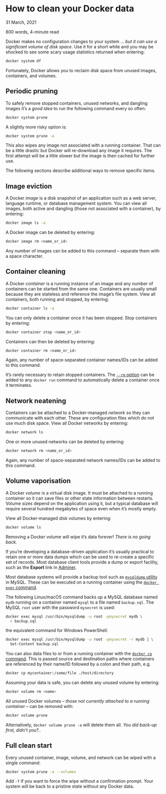 # How to clean your Docker data

31 March, 2021

800 words, 4-minute read

Docker makes no configuration changes to your system … *but it can use a significant volume of disk space*. Use it for a short while and you may be shocked to see some scary usage statistics returned when entering:

```bash
docker system df
```



Fortunately, Docker allows you to reclaim disk space from unused images, containers, and volumes.

## Periodic pruning 

To safely remove stopped containers, unused networks, and dangling images it’s a *good idea* to run the following command every so often:

```bash
docker system prune
```



A slightly more risky option is:

```bash
docker system prune -a
```



This also wipes any image not associated with a running container. That can be a little drastic but Docker will re-download any image it requires. The first attempt will be a little slower but the image is then cached for further use.

The following sections describe additional ways to remove specific items.

## Image eviction 

A Docker *image* is a disk snapshot of an application such as a web server, language runtime, or database management system. You can view all images, both active and dangling (those not associated with a container), by entering:

```bash
docker image ls -a
```



A Docker image can be deleted by entering:

```bash
docker image rm <name_or_id>
```



Any number of images can be added to this command – separate them with a space character.

## Container cleaning 

A Docker *container* is a running instance of an image and any number of containers can be started from the same one. Containers are usually small because they are stateless and reference the image’s file system. View all containers, both running and stopped, by entering:

```bash
docker container ls -a
```



You can only delete a container once it has been stopped. Stop containers by entering:

```bash
docker container stop <name_or_id>
```



Containers can then be deleted by entering:

```bash
docker container rm <name_or_id>
```



Again, any number of space-separated container names/IDs can be added to this command.

It’s rarely necessary to retain stopped containers. The [`--rm` option](https://docs.docker.com/engine/reference/run/#clean-up---rm) can be added to any `docker run` command to automatically delete a container once it terminates.

## Network neatening 

Containers can be attached to a Docker-managed *network* so they can communicate with each other. These are configuration files which do not use much disk space. View all Docker networks by entering:

```bash
docker network ls
```



One or more unused networks can be deleted by entering:

```bash
docker network rm <name_or_id>
```



Again, any number of space-separated network names/IDs can be added to this command.

## Volume vaporisation 

A Docker *volume* is a virtual disk image. It must be attached to a running container so it can save files or other state information between restarts. Volume sizes depend on the application using it, but a typical database will require several hundred megabytes of space even when it’s mostly empty.

View all Docker-managed disk volumes by entering:

```bash
docker volume ls
```



Removing a Docker volume will wipe it’s data forever! *There is no going back.*

If you’re developing a database-driven application it’s usually practical to retain one or more data dumps which can be used to re-create a specific set of records. Most database client tools provide a dump or export facility, such as the **Export** link in [Adminer](https://www.adminer.org/).

Most database systems will provide a backup tool such as [`mysqldump` utility](https://dev.mysql.com/doc/refman/8.0/en/mysqldump.html) in MySQL. These can be executed on a running container using the [`docker exec` command](https://docs.docker.com/engine/reference/commandline/exec/).

The following Linux/macOS command backs up a MySQL database named `mydb` running on a container named `mysql` to a file named `backup.sql`. The MySQL `root` user with the password `mysecret` is used:

```bash
docker exec mysql /usr/bin/mysqldump -u root -pmysecret mydb \
  > backup.sql
```



the equivalent command for Windows PowerShell:

```bash
docker exec mysql /usr/bin/mysqldump -u root -pmysecret -r mydb | \
  Set-Content backup.sql
```



You can also  data files to or from a running container with the [`docker cp` command](https://docs.docker.com/engine/reference/commandline/cp/). This is passed source and destination paths where containers are referenced by their name/ID followed by a colon and their path, e.g.

```bash
docker cp mycontainer:/some/file ./host/directory
```



Assuming your data is safe, you can delete any unused volume by entering:

```bash
docker volume rm <name>
```



All unused Docker volumes – *those not currently attached to a running container* – can be removed with:

```bash
docker volume prune
```



Alternatively, `docker volume prune -a` will delete them all. *You did back-up first, didn’t you?..*

## Full clean start 

Every unused container, image, volume, and network can be wiped with a single command:

```bash
docker system prune -a --volumes
```



Add `-f` if you want to force the wipe without a confirmation prompt. Your system will be back to a pristine state without any Docker data.






